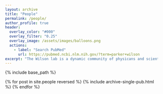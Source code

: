 ```yaml
---
layout: archive
title: "People"
permalink: /people/
author_profile: true
header:
  overlay_color: "#000"
  overlay_filter: "0.25"
  overlay_image: /assets/images/balloons.png
  actions:
    - label: "Search PubMed"
      url: https://pubmed.ncbi.nlm.nih.gov/?term=parker+wilson
excerpt: "The Wilson lab is a dynamic community of physicans and scientists committed to open research."  
---
```


{% include base_path %}

{% for post in site.people reversed %}
  {% include archive-single-pub.html %}
{% endfor %}
